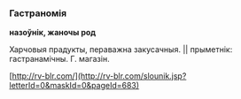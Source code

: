 ### Гастраномія
**назоўнік, жаночы род**

Харчовыя прадукты, пераважна закусачныя. || прыметнік: гастранамічны. Г. магазін.

<a rel="author">[http://rv-blr.com/](http://rv-blr.com/slounik.jsp?letterId=0&maskId=0&pageId=683)</a>
